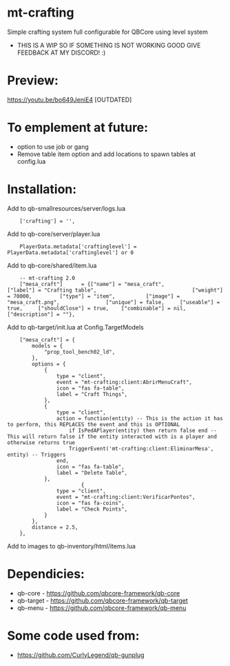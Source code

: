 # mt-crafting
Simple crafting system full configurable for QBCore using level system
- THIS IS A WIP SO IF SOMETHING IS NOT WORKING GOOD GIVE FEEDBACK AT MY DISCORD! :)

# Preview:
https://youtu.be/bo649JeniE4 [OUTDATED]

# To emplement at future:
- option to use job or gang
- Remove table item option and add locations to spawn tables at config.lua

# Installation:
Add to qb-smallresources/server/logs.lua
```
    ['crafting'] = '',
```

Add to qb-core/server/player.lua
```
    PlayerData.metadata['craftinglevel'] = PlayerData.metadata['craftinglevel'] or 0
```

Add to qb-core/shared/item.lua

```
	-- mt-crafting 2.0
	["mesa_craft"]  	= {["name"] = "mesa_craft", 			["label"] = "Crafting table", 								["weight"] = 70000, 		["type"] = "item", 			["image"] = "mesa_craft.png", 				["unique"] = false, 	["useable"] = true, 	["shouldClose"] = true,    ["combinable"] = nil,   ["description"] = ""},

```

Add to qb-target/init.lua at Config.TargetModels
```
    ["mesa_craft"] = {
        models = {
            "prop_tool_bench02_ld",
        },
        options = {
            {
                type = "client",
                event = "mt-crafting:client:AbrirMenuCraft",
                icon = "fas fa-table", 
                label = "Craft Things",
            },
            {
                type = "client",
                action = function(entity) -- This is the action it has to perform, this REPLACES the event and this is OPTIONAL
                    if IsPedAPlayer(entity) then return false end -- This will return false if the entity interacted with is a player and otherwise returns true
                    TriggerEvent('mt-crafting:client:EliminarMesa', entity) -- Triggers
                end,
                icon = "fas fa-table", 
                label = "Delete Table",
            },
                        {
                type = "client",
                event = "mt-crafting:client:VerificarPontos",
                icon = "fas fa-coins", 
                label = "Check Points",
            }
        },
        distance = 2.5,
    },
```

Add to images to qb-inventory/html/items.lua

# Dependicies:
- qb-core - https://github.com/qbcore-framework/qb-core
- qb-target - https://github.com/qbcore-framework/qb-target
- qb-menu - https://github.com/qbcore-framework/qb-menu

# Some code used from:
- https://github.com/CurlyLegend/qb-gunplug
